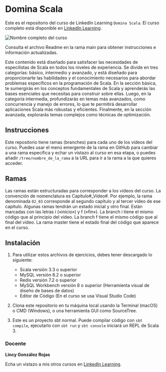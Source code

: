 # Domina Scala

Este es el repositorio del curso de LinkedIn Learning `Domina Scala`. El curso completo está disponible en [LinkedIn Learning][lil-course-url].

![Nombre completo del curso][lil-thumbnail-url] 

Consulta el archivo Readme en la rama main para obtener instrucciones e información actualizadas.

Este contenido está diseñado para satisfacer las necesidades de especilistas de Scala en todos los niveles de experiencia. Se divide en tres categorías: básico, intermedio y avanzado, y está diseñado para proporcionarte las habilidades y el conocimiento necesarios para abordar problemas específicos en la programación de Scala. En la sección básica, te sumergirás en los conceptos fundamentales de Scala y aprenderás las bases esenciales que necesitas para construir sobre ellas. Luego, en la categoría intermedia, profundizarás en temas más avanzados, como concurrencia y manejo de errores, lo que te permitirá desarrollar aplicaciones Scala más robustas y eficientes. Finalmente, en la sección avanzada, explorarás temas complejos como técnicas de optimización.

## Instrucciones

Este repositorio tiene ramas (branches) para cada uno de los vídeos del curso. Puedes usar el menú emergente de la rama en GitHub para cambiar a una rama específica y echar un vistazo al curso en esa etapa, o puedes añadir `/tree/nombre_de_la_rama` a la URL para ir a la rama a la que quieres acceder.

## Ramas

Las ramas están estructuradas para corresponder a los vídeos del curso. La convención de nomenclatura es Capítulo#_Vídeo#. Por ejemplo, la rama denominada `02_03` corresponde al segundo capítulo y al tercer vídeo de ese capítulo. Algunas ramas tendrán un estado inicial y otro final. Están marcadas con las letras i («inicio») y f («fin»). La branch i tiene el mismo código que al principio del vídeo. La branch f tiene el mismo código que al final del vídeo. La rama master tiene el estado final del código que aparece en el curso.

## Instalación

1. Para utilizar estos archivos de ejercicios, debes tener descargado lo siguiente:
   - Scala versión 3.3 o superior
   - MySQL versión 8.2 o superior
   - Redis versión 7.2 o superior
   - MySQL Workbench versión 8 o superior (Herramienta visual de diseño de bases de datos)
   - Editor de Código (En el curso se usa Visual Studio Code)

2. Clona este repositorio en tu máquina local usando la Terminal (macOS) o CMD (Windows), o una herramienta GUI como SourceTree.
3. Este es un proyecto sbt normal. Puede compilar código con `sbt compile`, ejecutarlo con `sbt run` y `sbt console` iniciará un REPL de Scala 3.

### Docente

**Lincy González Rojas**

Echa un vistazo a mis otros cursos en [LinkedIn Learning](https://www.linkedin.com/learning/instructors/lincy-gonzalez-rojas).

[0]: # (Replace these placeholder URLs with actual course URLs)
[lil-course-url]: https://www.linkedin.com/learning/domina-scala/
[lil-thumbnail-url]: https://media.licdn.com/dms/image/D560DAQF_CDlHbgHB6g/learning-public-crop_675_1200/0/1709289645672?e=2147483647&v=beta&t=jjpKnU-mTiWkeXY-UvkK4d7E6aXeRk_EEjE4CxmsBPI

[1]: # (End of ES-Instruction ###############################################################################################)

